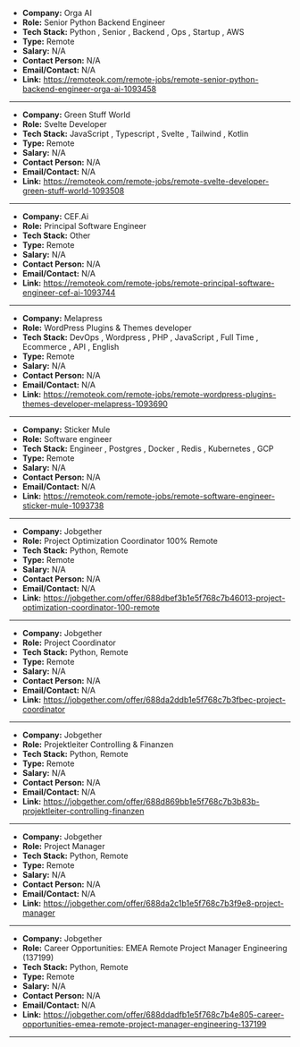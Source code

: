 - **Company:** Orga AI
- **Role:** Senior Python Backend Engineer
- **Tech Stack:** Python , Senior , Backend , Ops , Startup , AWS
- **Type:** Remote
- **Salary:** N/A
- **Contact Person:** N/A
- **Email/Contact:** N/A
- **Link:** https://remoteok.com/remote-jobs/remote-senior-python-backend-engineer-orga-ai-1093458

---
- **Company:** Green Stuff World
- **Role:** Svelte Developer
- **Tech Stack:** JavaScript , Typescript , Svelte , Tailwind , Kotlin
- **Type:** Remote
- **Salary:** N/A
- **Contact Person:** N/A
- **Email/Contact:** N/A
- **Link:** https://remoteok.com/remote-jobs/remote-svelte-developer-green-stuff-world-1093508

---
- **Company:** CEF.Ai
- **Role:** Principal Software Engineer
- **Tech Stack:** Other
- **Type:** Remote
- **Salary:** N/A
- **Contact Person:** N/A
- **Email/Contact:** N/A
- **Link:** https://remoteok.com/remote-jobs/remote-principal-software-engineer-cef-ai-1093744

---
- **Company:** Melapress
- **Role:** WordPress Plugins & Themes developer
- **Tech Stack:** DevOps , Wordpress , PHP , JavaScript , Full Time , Ecommerce , API , English
- **Type:** Remote
- **Salary:** N/A
- **Contact Person:** N/A
- **Email/Contact:** N/A
- **Link:** https://remoteok.com/remote-jobs/remote-wordpress-plugins-themes-developer-melapress-1093690

---
- **Company:** Sticker Mule
- **Role:** Software engineer
- **Tech Stack:** Engineer , Postgres , Docker , Redis , Kubernetes , GCP
- **Type:** Remote
- **Salary:** N/A
- **Contact Person:** N/A
- **Email/Contact:** N/A
- **Link:** https://remoteok.com/remote-jobs/remote-software-engineer-sticker-mule-1093738

---
- **Company:** Jobgether
- **Role:** Project Optimization Coordinator 100% Remote
- **Tech Stack:** Python, Remote
- **Type:** Remote
- **Salary:** N/A
- **Contact Person:** N/A
- **Email/Contact:** N/A
- **Link:** https://jobgether.com/offer/688dbef3b1e5f768c7b46013-project-optimization-coordinator-100-remote

---
- **Company:** Jobgether
- **Role:** Project Coordinator
- **Tech Stack:** Python, Remote
- **Type:** Remote
- **Salary:** N/A
- **Contact Person:** N/A
- **Email/Contact:** N/A
- **Link:** https://jobgether.com/offer/688da2ddb1e5f768c7b3fbec-project-coordinator

---
- **Company:** Jobgether
- **Role:** Projektleiter Controlling & Finanzen
- **Tech Stack:** Python, Remote
- **Type:** Remote
- **Salary:** N/A
- **Contact Person:** N/A
- **Email/Contact:** N/A
- **Link:** https://jobgether.com/offer/688d869bb1e5f768c7b3b83b-projektleiter-controlling-finanzen

---
- **Company:** Jobgether
- **Role:** Project Manager
- **Tech Stack:** Python, Remote
- **Type:** Remote
- **Salary:** N/A
- **Contact Person:** N/A
- **Email/Contact:** N/A
- **Link:** https://jobgether.com/offer/688da2c1b1e5f768c7b3f9e8-project-manager

---
- **Company:** Jobgether
- **Role:** Career Opportunities: EMEA Remote Project Manager Engineering (137199)
- **Tech Stack:** Python, Remote
- **Type:** Remote
- **Salary:** N/A
- **Contact Person:** N/A
- **Email/Contact:** N/A
- **Link:** https://jobgether.com/offer/688ddadfb1e5f768c7b4e805-career-opportunities-emea-remote-project-manager-engineering-137199

---
